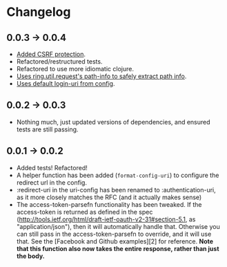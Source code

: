 # Changelog

## 0.0.3 -> 0.0.4

* [Added CSRF protection](https://github.com/ddellacosta/friend-oauth2/issues/6).
* Refactored/restructured tests.
* Refactored to use more idiomatic clojure.
* [Uses ring.util.request's path-info to safely extract path info](https://github.com/ddellacosta/friend-oauth2/issues/2).
* [Uses default login-uri from config](https://github.com/ddellacosta/friend-oauth2/issues/3).

## 0.0.2 -> 0.0.3

* Nothing much, just updated versions of dependencies, and ensured tests are still passing.

## 0.0.1 -> 0.0.2

* Added tests! Refactored!
* A helper function has been added (`format-config-uri`) to configure the redirect url in the config.
* :redirect-uri in the uri-config has been renamed to :authentication-uri, as it more closely matches the RFC (and it actually makes sense)
* The access-token-parsefn functionality has been tweaked.  If the access-token is returned as defined in the spec (http://tools.ietf.org/html/draft-ietf-oauth-v2-31#section-5.1, as "application/json"), then it will automatically handle that.  Otherwise you can still pass in the access-token-parsefn to override, and it will use that.  See the [Facebook and Github examples][2] for reference.  **Note that this function also now takes the entire response, rather than just the body.**
